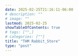 ```yaml
---
date: 2025-02-25T21:16:11-06:00
# description: ""
# image: ""
lastmod: 2025-02-25
showTableOfContents: true
# tags: ["",]
# categories: [""]
title: "THM Rabbit_Store"
type: "post"
---
```

